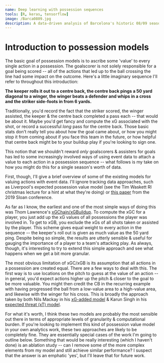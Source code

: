 ```yaml
---
name: Deep learning with possession sequences
tools: [R, keras, tensorflow]
image: /Barca0809.jpg
description: A data-driven analysis of Barcelona's historic 08/09 season.
---
```


# Introduction to possession models

The basic goal of possession models is to ascribe some 'value' to every single action in a possession. The goalscorer is not solely responsible for a goal being scored -- all of the actions that led up to the ball crossing the line had some impact on the outcome. Here's a little imaginary sequence I'll refer to throughout this introduction:

**The keeper rolls it out to a centre back, the centre back pings a 50 yard diagonal to a winger, the winger beats a defender and whips in a cross and the striker side-foots in from 6 yards.**

Traditionally, you'd record the fact that the striker scored, the winger assisted, the keeper & the centre back completed a pass each -- that would be about it. Maybe you'd get fancy and compute the xG associated with the shot, or record a successful *long* pass for the centre back. Those basic stats don't really tell you about how the goal came about, or how you might stop it from coming about if you face this team in the future, or how helpful that centre back might be to your buildup play if you're looking to sign one.

This notion that we shouldn't reward *only* goalscorers & assisters for goals has led to some increasingly involved ways of using event data to attach a value to each action in a possession sequence -- what follows is my take on how you might do this for a single season's worth of data.

First, though, I'll give a brief overview of some of the existing models for valuing actions with event data. I'll ignore tracking data approaches, such as Liverpool's expected possession value model (see the Tim Waskett RI christmas lecture for a hint at what they're doing) or [this paper](http://www.sloansportsconference.com/content/decomposing-the-immeasurable-sport-a-deep-learning-expected-possession-value-framework-for-soccer/) from the 2019 Sloan conference.

As far as I know, the earliest and one of the most simple ways of doing this was Thom Lawrence's [xGChain/xGBuildup](https://statsbomb.com/2018/08/introducing-xgchain-and-xgbuildup/). To compute the xGC for a player, you just add up the xG values of all possessions the player was involved in. To get to xGB, you exclude the xGs of all shots taken or assisted by the player. This scheme gives equal weight to every action in the sequence -- the keeper's roll out is given as much value as the 50 yard ping. Despite being so simple, the results are utterly sensible & useful for gauging the importance of a player to a team's attacking play. As always, though, it's interesting to try to extend this simple approach and see what happens when we get a bit more granular.

The most obvious limitation of xGC/xGB is its assumption that all actions in a possession are created equal. There are a few ways to deal with this. The first way is to use locations on the pitch to guess at the value of an action -- in general, you'd expect actions higher up the pitch & closer to the goal to be more valuable. You might then credit the CB in the recurring example with having progressed the ball from a low-value area to a high-value area, and likewise with the winger for his cross. This is broadly the approach taken by both Nils Mackay in his [xG-added model](https://mackayanalytics.nl/2016/11/11/what-is-a-possession-based-model-and-why-does-it-matter/) & Karun Singh in his [expected threat (xT) model](https://karun.in/blog/expected-threat.html). 

For what it's worth, I think these two models are probably the most sensible out there in terms of appropriate levels of granularity & computational burden. If you're looking to implement this kind of possession value model in your own analytics work, these two approaches are likely to be completely fine. They are essentially special cases of the work I'm going to outline below. Something that would be really interesting (which I haven't done) is an ablation study -- can I remove some of the more complex elements from my model and still achieve similar performance? I suspect that the answer is an emphatic 'yes', but I'll leave that for future work.



